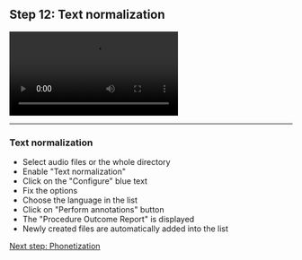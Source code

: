 ## Step 12: Text normalization

![](./etc/screencasts/sppas-demo15-tokenization.mp4)

---------------------

### Text normalization

* Select audio files or the whole directory
* Enable "Text normalization"
* Click on the "Configure" blue text
* Fix the options
* Choose the language in the list
* Click on "Perform annotations" button
* The "Procedure Outcome Report" is displayed
* Newly created files are automatically added into the list

[Next step: Phonetization](./tutorial_113_phonetize.html)
